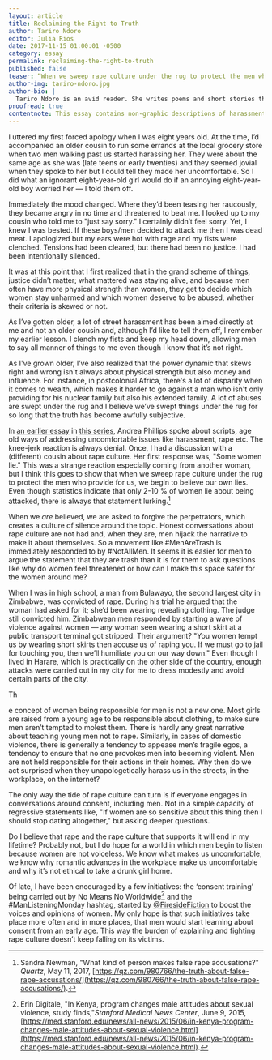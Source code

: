 ```yaml
---
layout: article
title: Reclaiming the Right to Truth
author: Tariro Ndoro
editor: Julia Rios
date: 2017-11-15 01:00:01 -0500
category: essay
permalink: reclaiming-the-right-to-truth
published: false
teaser: “When we sweep rape culture under the rug to protect the men who provide for us, we begin to believe those lies."
author-img: tariro-ndoro.jpg
author-bio: |
  Tariro Ndoro is an avid reader. She writes poems and short stories that explore dysfunction. Tariro's publication credits include _AFREADA_, _La Shamba_, _Omenana_, and _Puerto del Sol_. You can follow Tariro on Twitter at [@MissTariN](https://www.twitter.com/MissTariN) or find links to her other works at [tarirondoro.wordpress.com](https://tarirondoro.wordpress.com/).
proofread: true
contentnote: This essay contains non-graphic descriptions of harassment and assault.
---
```


I uttered my first forced apology when I was eight years old. At the time, I’d accompanied an older cousin to run some errands at the local grocery store when two men walking past us started harassing her. They were about the same age as she was (late teens or early twenties) and they seemed jovial when they spoke to her but I could tell they made her uncomfortable. So I did what an ignorant eight-year-old girl would do if an annoying eight-year-old boy worried her — I told them off.

Immediately the mood changed. Where they’d been teasing her raucously, they became angry in no time and threatened to beat me. I looked up to my cousin who told me to "just say sorry." I certainly didn’t feel sorry. Yet, I knew I was bested. If these boys/men decided to attack me then I was dead meat. I apologized but my ears were hot with rage and my fists were clenched. Tensions had been cleared, but there had been no justice. I had been intentionally silenced.

It was at this point that I first realized that in the grand scheme of things, justice didn’t matter; what mattered was staying alive, and because men often have more physical strength than women, they get to decide which women stay unharmed and which women deserve to be abused, whether their criteria is skewed or not.

As I’ve gotten older, a lot of street harassment has been aimed directly at me and not an older cousin and, although I’d like to tell them off, I remember my earlier lesson. I clench my fists and keep my head down, allowing men to say all manner of things to me even though I know that it’s not right.

As I've grown older, I’ve also realized that the power dynamic that skews right and wrong isn't always about physical strength but also money and influence. For instance, in postcolonial Africa, there's a lot of disparity when it comes to wealth, which makes it harder to go against a man who isn't only providing for his nuclear family but also his extended family. A lot of abuses are swept under the rug and I believe we’ve swept things under the rug for so long that the truth has become awfully subjective.

In [an earlier essay](/we-need-new-scripts) in [this series](/harassment), Andrea Phillips spoke about scripts, age old ways of addressing uncomfortable issues like harassment, rape etc. The knee-jerk reaction is always denial. Once, I had a discussion with a (different) cousin about rape culture. Her first response was, "Some women lie." This was a strange reaction especially coming from another woman, but I think this goes to show that when we sweep rape culture under the rug to protect the men who provide for us, we begin to believe our own lies. Even though statistics indicate that only 2-10 % of women lie about being attacked, there is always that statement lurking.[^1]

When we _are_ believed, we are asked to forgive the perpetrators, which creates a culture of silence around the topic. Honest conversations about rape culture are not had and, when they are, men hijack the narrative to make it about themselves. So a movement like #MenAreTrash is immediately responded to by #NotAllMen. It seems it is easier for men to argue the statement that they are trash than it is for them to ask questions like why do women feel threatened or how can I make this space safer for the women around me?

When I was in high school, a man from Bulawayo, the second largest city in Zimbabwe, was convicted of rape. During his trial he argued that the woman had asked for it; she’d been wearing revealing clothing. The judge still convicted him. Zimbabwean men responded by starting a wave of violence against women — any woman seen wearing a short skirt at a public transport terminal got stripped. Their argument? "You women tempt us by wearing short skirts then accuse us of raping you. If we must go to jail for touching you, then we’ll humiliate you on our way down." Even though I lived in Harare, which is practically on the other side of the country, enough attacks were carried out in my city for me to dress modestly and avoid certain parts of the city.

The concept of women being responsible for men is not a new one. Most girls are raised from a young age to be responsible about clothing, to make sure men aren’t tempted to molest them. There is hardly any great narrative about teaching young men not to rape. Similarly, in cases of domestic violence, there is generally a tendency to appease men’s fragile egos, a tendency to ensure that no one provokes men into becoming violent. Men are not held responsible for their actions in their homes. Why then do we act surprised when they unapologetically harass us in the streets, in the workplace, on the internet?

The only way the tide of rape culture can turn is if everyone engages in conversations around consent, including men. Not in a simple capacity of regressive statements like, "If women are so sensitive about this thing then I should stop dating altogether," but asking deeper questions. Do I believe that rape and the rape culture that supports it will end in my lifetime? Probably not, but I do hope for a world in which men begin to listen because women are not voiceless. We know what makes us uncomfortable, we know why romantic advances in the workplace make us uncomfortable and why it’s not ethical to take a drunk girl home.

Of late, I have been encouraged by a few initiatives: the ‘consent training’ being carried out by No Means No Worldwide[^2] and the #ManListeningMonday hashtag, started by [@FiresideFiction](https://www.twitter.com/FiresideFiction) to boost the voices and opinions of women. My only hope is that such initiatives take place more often and in more places, that men would start learning about consent from an early age. This way the burden of explaining and fighting rape culture doesn’t keep falling on its victims.

[^1]: Sandra Newman, "What kind of person makes false rape accusations?" _Quartz_, May 11, 2017, [https://qz.com/980766/the-truth-about-false-rape-accusations/](https://qz.com/980766/the-truth-about-false-rape-accusations/).

[^2]: Erin Digitale, "In Kenya, program changes male attitudes about sexual violence, study finds,"_Stanford Medical News Center_, June 9, 2015, [https://med.stanford.edu/news/all-news/2015/06/in-kenya-program-changes-male-attitudes-about-sexual-violence.html](https://med.stanford.edu/news/all-news/2015/06/in-kenya-program-changes-male-attitudes-about-sexual-violence.html).
